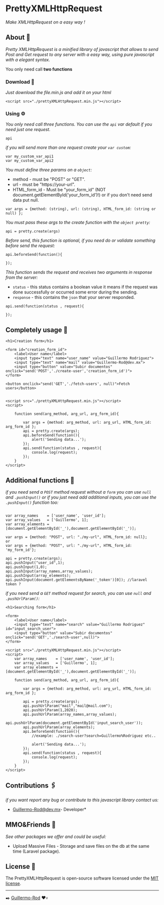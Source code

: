 # PrettyXMLHttpRequest

_Make XMLHttpRequest on a easy way !_


## About 🚀

_Pretty XMLHttpRequest is a minified library of javascript that allows to send Post and Get request to any server with a easy way, using pure javascript with a elegant syntax._

You only need call **two functions**


### Download 🔧

_Just download the file.min.js and add it on your html_

```
<script src="./prettyXMLHttpRequest.min.js"></script>
```


### Using ⚙️

_You only need call three functions._
_You can use the `api` var default if you need just one request._

```
api 
```

_if you will send more than one request create your `var custom`:_

```
var my_custom_var_api1
var my_custom_var_api2
```

_You must define three params on a `object`:_ 

* method - must be "POST" or "GET".
* url - must be "https://your-url".
* HTML_form_id - Must be "your_form_id" (NOT document.getElementById('your_form_id')!) or if you don't need send data put null.

```
var args = {method: (string), url: (string), HTML_form_id: (string or null) };
```

_You must pass these args to the create function with the `object pretty`:_

```
api = pretty.create(args)
```


_Before send, this function is optional, if you need do or validate something before send the request:_

```
api.beforeSend(function(){
	
});
```

_This function sends the request and receives two arguments in response from the server:_

* `status` - this status contains a boolean value it means if the request was done successfully or occurred some error during the sending.
* `response` - this contains the `json` that your server responded.

```
api.send(function(status , request){        

});
```



## Completely usage 🔩

```
<h1>Creation form</h1>

<form id="creation_form_id">
	<label>User name</label>
	<input type="text" name="user_name" value="Guillermo Rodriguez">		
	<input type="text" name="mail" value="Guillermo-Rod@dev.mx">		
	<input type="button" value="Subir documentos" onclick="send('POST','./create-user','creation_form_id')">
</form>

<button onclick="send('GET','./fetch-users', null)">Fetch users</button>


<script src="./prettyXMLHttpRequest.min.js"></script>
<script>

	function send(arg_method, arg_url, arg_form_id){

		var args = {method: arg_method, url: arg_url, HTML_form_id: arg_form_id };
		api = pretty.create(args);
		api.beforeSend(function(){
			alert('Sending data...');
		});	
		api.send(function(status , request){        		
			console.log(request);
		});
	}
</script>
```  


## Additional functions 🔧

_if you need send a `POST` method request without a `form` you can use `null` and `.pushInput()` or if you just need add additional inputs, you can use the `.pushInput()` function too:_

```

var array_names    = ['user_name', 'user_id'];			
var array_values   = ['Guillermo', 1];
var array_elements = [document.getElementById('_'),document.getElementById('_')];

var args = {method: "POST", url: "./my-url", HTML_form_id: null};
or
var args = {method: "POST", url: "./my-url", HTML_form_id: 'my_form_id'};

api = pretty.create(args);
api.pushInput("user_id",1);		
api.pushInput(1,0);		
api.pushInput(array_names,array_values);			
api.pushInput(array_elements);	
api.pushInput(document.getElementsByName('_token')[0]); //laravel token ?		
```

_if you need send a `GET` method request for search, you can use `null` and `.pushUrlParam()`:_

```
<h1>Searching form</h1>

<form>
	<label>User name</label>
	<input type="text" name="search" value="Guillermo Rodriguez" id="input_search_user">			
	<input type="button" value="Subir documentos" onclick="send('GET','./search-user',null)">
</form>

<script src="./prettyXMLHttpRequest.min.js"></script>
<script>
	var array_names    = ['user_name', 'user_id'];			
	var array_values   = ['Guillermo', 1];
	var array_elements = [document.getElementById('_'),document.getElementById('_')];	

	function send(arg_method, arg_url, arg_form_id){

		var args = {method: arg_method, url: arg_url, HTML_form_id: arg_form_id };
		
		api = pretty.create(args);
		api.pushUrlParam("mail","mail@mail.com");		
		api.pushUrlParam(1,2020);		
		api.pushUrlParam(array_names,array_values);		
		api.pushUrlParam(document.getElementById('input_search_user'));				
		api.pushUrlParam(array_elements);			
		api.beforeSend(function(){
			//example: ./search-user?search=Guillermo%Rodriguez etc..

			alert('Sending data...');
		});	
		api.send(function(status , request){        		
			console.log(request); 
		});
	}
</script>
```  


## Contributions 🖇️

_if you want report any bug or contribute to this javascript library contact us:_
* [Guillermo-Rod@dev.mx](https://gmail.com/)- Developer*



## MMO&Friends 🎁

_See other packages we offer and could be useful:_

* Upload Massive Files - Storage and save files on the db at the same time (Laravel package).


## License 📄

The PrettyXMLHttpRequest is open-source software licensed under the [MIT license](https://opensource.org/licenses/MIT).



---
✒️ [Guillermo-Rod](https://github.com/Guillermo-Rod) ❤️💀













